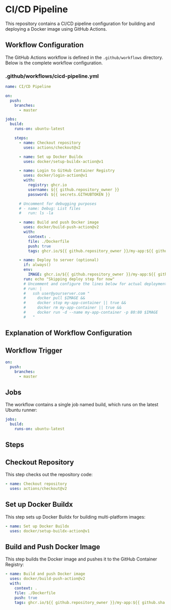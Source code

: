 # CI/CD Pipeline

This repository contains a CI/CD pipeline configuration for building and deploying a Docker image using GitHub Actions.

## Workflow Configuration

The GitHub Actions workflow is defined in the `.github/workflows` directory. Below is the complete workflow configuration.

### .github/workflows/cicd-pipeline.yml

```yaml
name: CI/CD Pipeline

on:
  push:
    branches:
      - master

jobs:
  build:
    runs-on: ubuntu-latest

    steps:
      - name: Checkout repository
        uses: actions/checkout@v2

      - name: Set up Docker Buildx
        uses: docker/setup-buildx-action@v1

      - name: Login to GitHub Container Registry
        uses: docker/login-action@v1
        with:
          registry: ghcr.io
          username: ${{ github.repository_owner }}
          password: ${{ secrets.GITHUBTOKEN }}

      # Uncomment for debugging purposes
      # - name: Debug: List files
      #   run: ls -la

      - name: Build and push Docker image
        uses: docker/build-push-action@v2
        with:
          context: .
          file: ./Dockerfile
          push: true
          tags: ghcr.io/${{ github.repository_owner }}/my-app:${{ github.sha }}

      - name: Deploy to server (optional)
        if: always()
        env:
          IMAGE: ghcr.io/${{ github.repository_owner }}/my-app:${{ github.sha }}
        run: echo "Skipping deploy step for now"
        # Uncomment and configure the lines below for actual deployment
        # run: |
        #   ssh user@yourserver.com "
        #     docker pull $IMAGE &&
        #     docker stop my-app-container || true &&
        #     docker rm my-app-container || true &&
        #     docker run -d --name my-app-container -p 80:80 $IMAGE
        #   "

```

## Explanation of Workflow Configuration
## Workflow Trigger
```yaml
on:
  push:
    branches:
      - master

```
## Jobs
The workflow contains a single job named build, which runs on the latest Ubuntu runner:

```yaml
jobs:
  build:
    runs-on: ubuntu-latest

```
## Steps
## Checkout Repository

This step checks out the repository code:
```yaml
- name: Checkout repository
  uses: actions/checkout@v2
```
## Set up Docker Buildx

This step sets up Docker Buildx for building multi-platform images:

```yaml
- name: Set up Docker Buildx
  uses: docker/setup-buildx-action@v1
```
## Build and Push Docker Image
This step builds the Docker image and pushes it to the GitHub Container Registry:

```yaml
- name: Build and push Docker image
  uses: docker/build-push-action@v2
  with:
    context: .
    file: ./Dockerfile
    push: true
    tags: ghcr.io/${{ github.repository_owner }}/my-app:${{ github.sha }}

```
